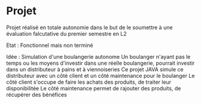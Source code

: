# Projet
Projet réalisé en totale autonomie dans le but de le soumettre à une évaluation falcutative du premier semestre en L2

Etat : 
Fonctionnel mais non terminé

Idée : 
Simulation d'une boulangerie autonome
Un boulanger n'ayant pas le temps ou les moyens d'investir dans une réelle boulangerie, pourrait investir dans un distributeur à pains et à viennoiseries 
Ce projet JAVA simule ce distributeur avec un côté client et un côté maintenance pour le boulanger
Le côté client s'occupe de faire les achats des produits, de traiter leur disponibilitée
Le côté maintenance permet de rajouter des produits, de récupérer des bénéfices




